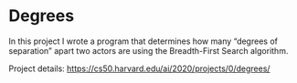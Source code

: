 # **Degrees**

In this project I wrote a program that determines how many “degrees of separation” apart two actors are using the Breadth-First Search algorithm.

Project details: https://cs50.harvard.edu/ai/2020/projects/0/degrees/
